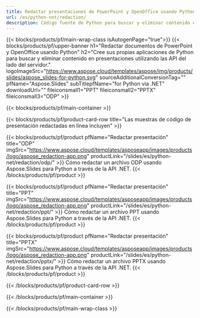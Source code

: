 ```yaml
---
title: Redactar presentaciones de PowerPoint y OpenOffice usando Python
url: /es/python-net/redaction/
description: Código fuente de Python para buscar y eliminar contenido en presentaciones de PowerPoint y OpenOffice™
---
```


{{< blocks/products/pf/main-wrap-class isAutogenPage="true">}}
{{< blocks/products/pf/upper-banner h1="Redactar documentos de PowerPoint y OpenOffice usando Python" h2="Cree sus propias aplicaciones de Python para buscar y eliminar contenido en presentaciones utilizando las API del lado del servidor." logoImageSrc="https://www.aspose.cloud/templates/aspose/img/products/slides/aspose_slides-for-python.svg" sourceAdditionalConversionTag="" pfName="Aspose.Slides" subTitlepfName="for Python via .NET" downloadUrl="" fileiconsmall1="PPT" fileiconsmall2="PPTX" fileiconsmall3="ODP" >}}

{{< blocks/products/pf/main-container >}}

{{< blocks/products/pf/product-card-row title="Las muestras de código de presentación redactadas en línea incluyen" >}}

{{< blocks/products/pf/product pfName="Redactar presentación" title="ODP" imgSrc="https://www.aspose.cloud/templates/asposeapp/images/products/logo/aspose_redaction-app.png" productLink="/slides/es/python-net/redaction/odp/" >}}
Cómo redactar un archivo ODP usando Aspose.Slides para Python a través de la API .NET.
{{< /blocks/products/pf/product >}}

{{< blocks/products/pf/product pfName="Redactar presentación" title="PPT" imgSrc="https://www.aspose.cloud/templates/asposeapp/images/products/logo/aspose_redaction-app.png" productLink="/slides/es/python-net/redaction/ppt/" >}}
Cómo redactar un archivo PPT usando Aspose.Slides para Python a través de la API .NET.
{{< /blocks/products/pf/product >}}

{{< blocks/products/pf/product pfName="Redactar presentación" title="PPTX" imgSrc="https://www.aspose.cloud/templates/asposeapp/images/products/logo/aspose_redaction-app.png" productLink="/slides/es/python-net/redaction/pptx/" >}}
Cómo redactar un archivo PPTX usando Aspose.Slides para Python a través de la API .NET.
{{< /blocks/products/pf/product >}}



{{< /blocks/products/pf/product-card-row >}}

{{< /blocks/products/pf/main-container >}}
    
{{< /blocks/products/pf/main-wrap-class >}}